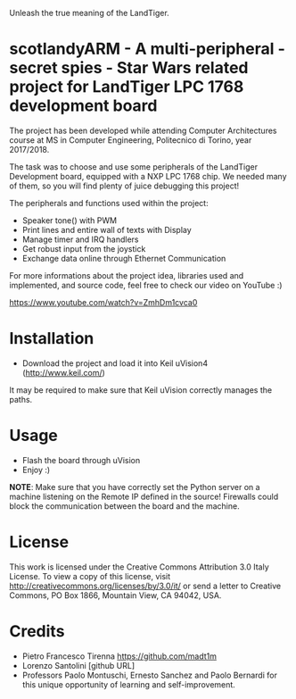 Unleash the true meaning of the LandTiger.

# scotlandyARM - A multi-peripheral - secret spies - Star Wars related project for LandTiger LPC 1768 development board
The project has been developed while attending Computer Architectures course at MS in Computer Engineering, Politecnico di Torino, year 2017/2018.

The task was to choose and use some peripherals of the LandTiger Development board, equipped with a NXP LPC 1768 chip.
We needed many of them, so you will find plenty of juice debugging this project!

The peripherals and functions used within the project:

- Speaker tone() with PWM
- Print lines and entire wall of texts with Display
- Manage timer and IRQ handlers
- Get robust input from the joystick
- Exchange data online through Ethernet Communication

For more informations about the project idea, libraries used and implemented, and source code, feel free to check our video on YouTube :)

https://www.youtube.com/watch?v=ZmhDm1cvca0

# Installation
* Download the project and load it into Keil uVision4 (http://www.keil.com/)

It may be required to make sure that Keil uVision correctly manages
the paths.

# Usage
* Flash the board through uVision
* Enjoy :)

**NOTE**: Make sure that you have correctly set the Python server on a machine listening on the Remote IP defined in the source! Firewalls
could block the communication between the board and the machine.

# License
This work is licensed under the Creative Commons Attribution 3.0 Italy License.
To view a copy of this license, visit http://creativecommons.org/licenses/by/3.0/it/ or send a
letter to Creative Commons, PO Box 1866, Mountain View, CA 94042, USA.

# Credits
* Pietro Francesco Tirenna https://github.com/madt1m
* Lorenzo Santolini [github URL]
* Professors Paolo Montuschi, Ernesto Sanchez and Paolo Bernardi for this unique opportunity of learning and self-improvement.
